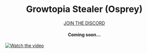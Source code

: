 <h1 align="center">Growtopia Stealer (Osprey)</h1>
<p align="center">
   <a href="https://discord.gg/GsRGYddPNc">JOIN THE DISCORD</a>
</p>
<h4 align="center">Coming soon...</h4>

[![Watch the video](https://img.youtube.com/vi/Z_x5tuxniNA/maxresdefault.jpg)](https://www.youtube.com/watch?v=Z_x5tuxniNA)


